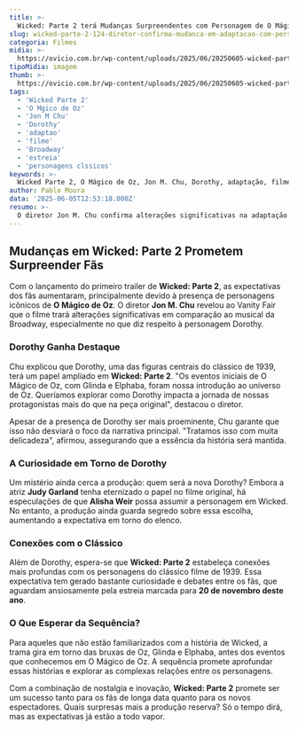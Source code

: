 ```yaml
---
title: >-
  Wicked: Parte 2 terá Mudanças Surpreendentes com Personagem de O Mágico de Oz
slug: wicked-parte-2-124-diretor-confirma-mudanca-em-adaptacao-com-personagem-de-o-magico-de-oz
categoria: Filmes
midia: >-
  https://ovicio.com.br/wp-content/uploads/2025/06/20250605-wicked-parte-2-e-o-magico-de-oz.webp
tipoMidia: imagem
thumb: >-
  https://ovicio.com.br/wp-content/uploads/2025/06/20250605-wicked-parte-2-e-o-magico-de-oz.webp
tags:
  - 'Wicked Parte 2'
  - 'O Mgico de Oz'
  - 'Jon M Chu'
  - 'Dorothy'
  - 'adaptao'
  - 'filme'
  - 'Broadway'
  - 'estreia'
  - 'personagens clssicos'
keywords: >-
  Wicked Parte 2, O Mágico de Oz, Jon M. Chu, Dorothy, adaptação, filme, Broadway, estreia, personagens clássicos
author: Pablo Moura
data: '2025-06-05T12:53:18.000Z'
resumo: >-
  O diretor Jon M. Chu confirma alterações significativas na adaptação de Wicked: Parte 2, ampliando o papel de Dorothy. A sequência promete maior interação com os icônicos personagens de O Mágico de Oz.
---
```


## Mudanças em Wicked: Parte 2 Prometem Surpreender Fãs

Com o lançamento do primeiro trailer de **Wicked: Parte 2**, as expectativas dos fãs aumentaram, principalmente devido à presença de personagens icônicos de **O Mágico de Oz**. O diretor **Jon M. Chu** revelou ao Vanity Fair que o filme trará alterações significativas em comparação ao musical da Broadway, especialmente no que diz respeito à personagem Dorothy.

### Dorothy Ganha Destaque

Chu explicou que Dorothy, uma das figuras centrais do clássico de 1939, terá um papel ampliado em **Wicked: Parte 2**. "Os eventos iniciais de O Mágico de Oz, com Glinda e Elphaba, foram nossa introdução ao universo de Oz. Queríamos explorar como Dorothy impacta a jornada de nossas protagonistas mais do que na peça original", destacou o diretor.

Apesar de a presença de Dorothy ser mais proeminente, Chu garante que isso não desviará o foco da narrativa principal. "Tratamos isso com muita delicadeza", afirmou, assegurando que a essência da história será mantida.

### A Curiosidade em Torno de Dorothy

Um mistério ainda cerca a produção: quem será a nova Dorothy? Embora a atriz **Judy Garland** tenha eternizado o papel no filme original, há especulações de que **Alisha Weir** possa assumir a personagem em Wicked. No entanto, a produção ainda guarda segredo sobre essa escolha, aumentando a expectativa em torno do elenco.

### Conexões com o Clássico

Além de Dorothy, espera-se que **Wicked: Parte 2** estabeleça conexões mais profundas com os personagens do clássico filme de 1939. Essa expectativa tem gerado bastante curiosidade e debates entre os fãs, que aguardam ansiosamente pela estreia marcada para **20 de novembro deste ano**.

### O Que Esperar da Sequência?

Para aqueles que não estão familiarizados com a história de Wicked, a trama gira em torno das bruxas de Oz, Glinda e Elphaba, antes dos eventos que conhecemos em O Mágico de Oz. A sequência promete aprofundar essas histórias e explorar as complexas relações entre os personagens.

Com a combinação de nostalgia e inovação, **Wicked: Parte 2** promete ser um sucesso tanto para os fãs de longa data quanto para os novos espectadores. Quais surpresas mais a produção reserva? Só o tempo dirá, mas as expectativas já estão a todo vapor.